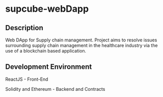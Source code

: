 # supcube-webDapp

## Description

Web DApp for Supply chain management. Project aims to resolve issues surrounding supply chain management in the healthcare industry via the use of a blockchain based application. 

## Development Environment

ReactJS - Front-End

Solidity and Ethereum - Backend and Contracts


